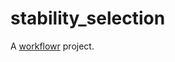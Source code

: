 # stability_selection

A [workflowr][] project.

[workflowr]: https://github.com/workflowr/workflowr
